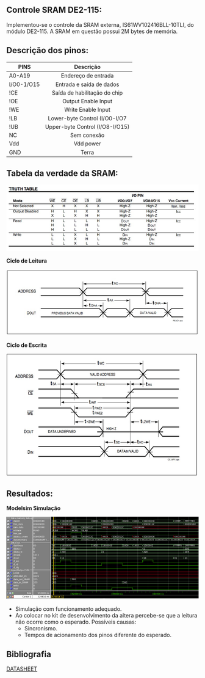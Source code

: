## Controle SRAM DE2-115:

Implementou-se o controle da SRAM externa, IS61WV102416BLL-10TLI, do módulo DE2-115. A SRAM em questão possui 2M bytes de memória.

## Descrição dos pinos:

| PINS          | Descrição                           |
| ------------- |:-----------------------------------:|
| A0-A19        | Endereço de entrada                 |
| I/O0-1/O15    | Entrada e saída de dados            |
| !CE           | Saída de habilitação do chip        |
| !OE           | Output Enable Input                 |
| !WE           | Write Enable Input                  |
| !LB           | Lower-byte Control (I/O0-I/O7       |
| !UB           | Upper-byte Control (I/O8-I/O15)     |
| NC            | Sem conexão                         |
| Vdd           | Vdd power                           |
| GND           | Terra                               |

## Tabela da verdade da SRAM:

![Alt text](https://github.com/marianegri/riscv-multicycle/blob/master/peripherals/sram_controle_DE2_115/tabela_verdade.jpg?raw=true)

**Ciclo de Leitura**

![Alt text](https://github.com/marianegri/riscv-multicycle/blob/master/peripherals/sram_controle_DE2_115/leitura.jpg?raw=true)

**Ciclo de Escrita**

![Alt text](https://github.com/marianegri/riscv-multicycle/blob/master/peripherals/sram_controle_DE2_115/escrita.jpg?raw=true)


## Resultados:
**Modelsim Simulação**

![alt text](https://github.com/marianegri/riscv-multicycle/blob/master/peripherals/sram_controle_DE2_115/modelsim.png?raw=true "Resultados ModelSim")

* Simulação com funcionamento adequado.
* Ao colocar no kit de desenvolvimento da altera percebe-se que a leitura não ocorre como o esperado. Possíveis causas:
  * Sincronismo.
  * Tempos de acionamento dos pinos diferente do esperado.


## Bibliografia
[DATASHEET](https://br.mouser.com/datasheet/2/198/61WV102416ALL-258682.pdf)

